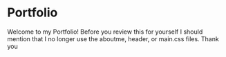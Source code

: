 # Portfolio
Welcome to my Portfolio! Before you review this for yourself I should mention that I no longer use the aboutme, header, or main.css files. Thank you
